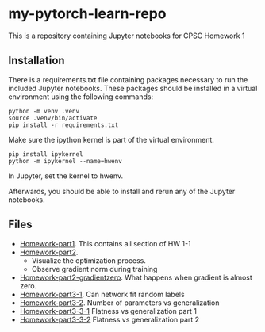 # my-pytorch-learn-repo

This is a repository containing Jupyter notebooks for CPSC Homework 1

## Installation

There is a requirements.txt file containing packages necessary to run the included Jupyter notebooks. These packages should be installed in a virtual environment using the following commands:

```
python -m venv .venv
source .venv/bin/activate
pip install -r requirements.txt
```

Make sure the ipython kernel is part of the virtual environment.

```
pip install ipykernel
python -m ipykernel --name=hwenv
```

In Jupyter, set the kernel to hwenv.

Afterwards, you should be able to install and rerun any of the Jupyter notebooks.

## Files
- [Homework-part1](homework-part1.ipynb). This contains all section of HW 1-1
- [Homework-part2](homework-part2.ipynb). 
    - Visualize the optimization process.
    - Observe gradient norm during training
- [Homework-part2-gradientzero](homework-part2-gradzero.ipynb). What happens when gradient is almost zero.
- [Homework-part3-1](homework-part3-1.ipynb).  Can network fit random labels
- [Homework-part3-2](homework-part3-2.ipynb). Number of parameters vs generalization
- [Homework-part3-3-1](homework-part3-3-1.ipynb) Flatness vs generalization part 1
- [Homework-part3-3-2](homework-part3-3-2.ipynb) Flatness vs generalization part 2